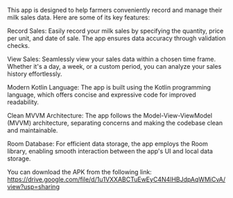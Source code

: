 This app is designed to help farmers conveniently record and manage their milk sales data. Here are some of its key features:

Record Sales: Easily record your milk sales by specifying the quantity, price per unit, and date of sale. The app ensures data accuracy through validation checks.

View Sales: Seamlessly view your sales data within a chosen time frame. Whether it's a day, a week, or a custom period, you can analyze your sales history effortlessly.

Modern Kotlin Language: The app is built using the Kotlin programming language, which offers concise and expressive code for improved readability.

Clean MVVM Architecture: The app follows the Model-View-ViewModel (MVVM) architecture, separating concerns and making the codebase clean and maintainable.

Room Database: For efficient data storage, the app employs the Room library, enabling smooth interaction between the app's UI and local data storage.

You can download the APK from the following link: https://drive.google.com/file/d/1u1VXXABCTuEwEyC4N4lHBJdpAqWMiCvA/view?usp=sharing
